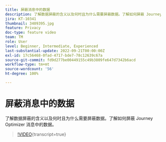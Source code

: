 ```yaml
---
title: 屏蔽消息中的数据
description: 了解数据屏蔽的含义以及何时且为什么需要屏蔽数据。了解如何屏蔽 Journey Optimizer 消息中的数据。
jira: KT-10341
thumbnail: 3409395.jpg
feature: Privacy
doc-type: feature video
team: TM
role: User
level: Beginner, Intermediate, Experienced
last-substantial-update: 2022-09-21T00:00:00Z
exl-id: 17c56468-0fad-4717-bde7-78c12639c67a
source-git-commit: fd9d277be00449155c49b3809fe647d7342b6acd
workflow-type: tm+mt
source-wordcount: '56'
ht-degree: 100%

---
```


# 屏蔽消息中的数据

了解数据屏蔽的含义以及何时且为什么需要屏蔽数据。了解如何屏蔽 Journey Optimizer 消息中的数据。

>[!VIDEO](https://video.tv.adobe.com/v/3409395?quality=12&learn=on){transcript=true}
